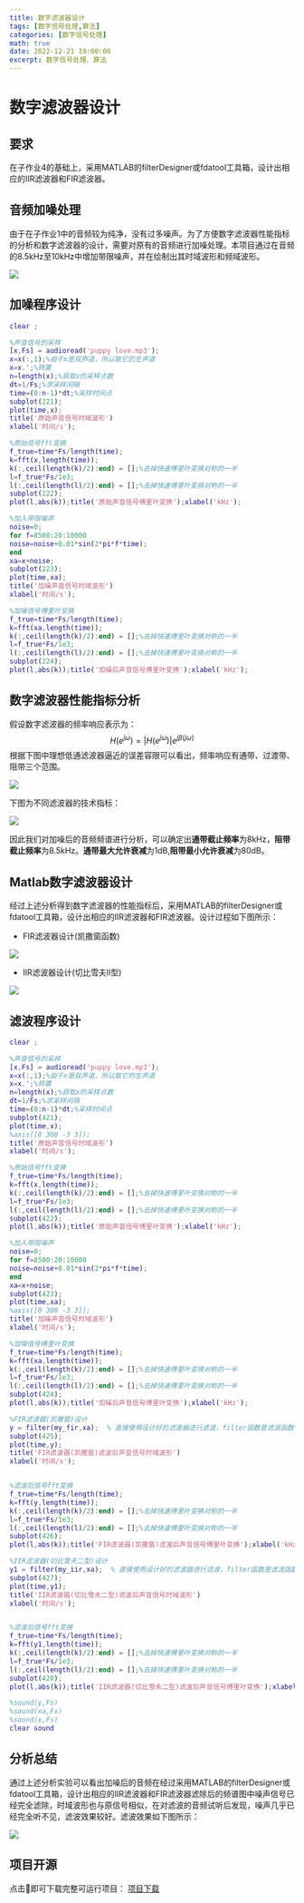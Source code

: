 ```yaml
---
title: 数字滤波器设计
tags: [数字信号处理,算法]
categories: [数字信号处理]
math: true
date: 2022-12-21 19:00:00
excerpt: 数字信号处理、算法
---
```

# 数字滤波器设计

## 要求

​         在子作业4的基础上，采用MATLAB的filterDesigner或fdatool工具箱，设计出相应的IIR滤波器和FIR滤波器。  

## 音频加噪处理

​         由于在子作业1中的音频较为纯净，没有过多噪声。为了方便数字滤波器性能指标的分析和数字滤波器的设计，需要对原有的音频进行加噪处理。本项目通过在音频的8.5kHz至10kHz中增加带限噪声，并在绘制出其时域波形和频域波形。

![](https://s2.loli.net/2022/12/21/kT9Rgsn4iAvPCjH.png)

## 加噪程序设计

```matlab
clear ;

%声音信号的采样
[x,Fs] = audioread('puppy love.mp3');
x=x(:,1);%由于x是双声道，所以取它的左声道
x=x.';%转置
n=length(x);%获取x的采样点数
dt=1/Fs;%求采样间隔
time=(0:n-1)*dt;%采样时间点
subplot(221);
plot(time,x);
title('原始声音信号时域波形')
xlabel('时间/s');

%原始信号fft变换
f_true=time*Fs/length(time);
k=fft(x,length(time));
k(:,ceil(length(k)/2):end) = [];%去掉快速傅里叶变换对称的一半
l=f_true*Fs/1e3;
l(:,ceil(length(l)/2):end) = [];%去掉快速傅里叶变换对称的一半
subplot(222);
plot(l,abs(k));title('原始声音信号傅里叶变换');xlabel('kHz');

%加入带限噪声
noise=0;
for f=8500:20:10000
noise=noise+0.01*sin(2*pi*f*time);
end
xa=x+noise;
subplot(223);
plot(time,xa);
title('加噪声音信号时域波形')
xlabel('时间/s');

%加噪信号傅里叶变换
f_true=time*Fs/length(time);
k=fft(xa,length(time));
k(:,ceil(length(k)/2):end) = [];%去掉快速傅里叶变换对称的一半
l=f_true*Fs/1e3;
l(:,ceil(length(l)/2):end) = [];%去掉快速傅里叶变换对称的一半
subplot(224);
plot(l,abs(k));title('加噪后声音信号傅里叶变换');xlabel('kHz');
```

## 数字滤波器性能指标分析

假设数字滤波器的频率响应表示为：
$$
H(e^{j \omega})=|H(e^{j \omega})|e^{j \beta(j \omega)}
$$
根据下图中理想低通滤波器逼近的误差容限可以看出，频率响应有通带、过渡带、阻带三个范围。


![](https://s2.loli.net/2022/12/21/rRg3Gf7yNHwQFXJ.png)

下图为不同滤波器的技术指标：

![](https://s2.loli.net/2022/12/21/AuCfvezdnyDWF6E.png)

​        因此我们对加噪后的音频频谱进行分析，可以确定出**通带截止频率**为8kHz，**阻带截止频率**为8.5kHz。**通带最大允许衰减**为1dB,**阻带最小允许衰减**为80dB。

## Matlab数字滤波器设计

​        经过上述分析得到数字滤波器的性能指标后，采用MATLAB的filterDesigner或fdatool工具箱，设计出相应的IIR滤波器和FIR滤波器。设计过程如下图所示：

* FIR滤波器设计(凯撒窗函数)

![](https://s2.loli.net/2022/12/21/BWoN8tjI15MGYyZ.png)



* IIR滤波器设计(切比雪夫II型)

![](https://s2.loli.net/2022/12/21/hsDkcNaCMFmXOzQ.png)

## 滤波程序设计

```matlab
clear ;

%声音信号的采样
[x,Fs] = audioread('puppy love.mp3');
x=x(:,1);%由于x是双声道，所以取它的左声道
x=x.';%转置
n=length(x);%获取x的采样点数
dt=1/Fs;%求采样间隔
time=(0:n-1)*dt;%采样时间点
subplot(421);
plot(time,x);
%axis([0 300 -3 3]);
title('原始声音信号时域波形')
xlabel('时间/s');

%原始信号fft变换
f_true=time*Fs/length(time);
k=fft(x,length(time));
k(:,ceil(length(k)/2):end) = [];%去掉快速傅里叶变换对称的一半
l=f_true*Fs/1e3;
l(:,ceil(length(l)/2):end) = [];%去掉快速傅里叶变换对称的一半
subplot(422);
plot(l,abs(k));title('原始声音信号傅里叶变换');xlabel('kHz');

%加入带限噪声
noise=0;
for f=8500:20:10000
noise=noise+0.01*sin(2*pi*f*time);
end
xa=x+noise;
subplot(423);
plot(time,xa);
%axis([0 300 -3 3]);
title('加噪声音信号时域波形')
xlabel('时间/s');

%加噪信号傅里叶变换
f_true=time*Fs/length(time);
k=fft(xa,length(time));
k(:,ceil(length(k)/2):end) = [];%去掉快速傅里叶变换对称的一半
l=f_true*Fs/1e3;
l(:,ceil(length(l)/2):end) = [];%去掉快速傅里叶变换对称的一半
subplot(424);
plot(l,abs(k));title('加噪后声音信号傅里叶变换');xlabel('kHz');

%FIR滤波器(凯撒窗)设计
y = filter(my_fir,xa);  % 直接使用设计好的滤波器进行滤波，filter函数是滤波函数
subplot(425);
plot(time,y);
title('FIR滤波器(凯撒窗)滤波后声音信号时域波形')
xlabel('时间/s');


%滤波后信号fft变换
f_true=time*Fs/length(time);
k=fft(y,length(time));
k(:,ceil(length(k)/2):end) = [];%去掉快速傅里叶变换对称的一半
l=f_true*Fs/1e3;
l(:,ceil(length(l)/2):end) = [];%去掉快速傅里叶变换对称的一半
subplot(426);
plot(l,abs(k));title('FIR滤波器(凯撒窗)滤波后声音信号傅里叶变换');xlabel('kHz');

%IIR滤波器(切比雪夫二型)设计
y1 = filter(my_iir,xa);  % 直接使用设计好的滤波器进行滤波，filter函数是滤波函数
subplot(427);
plot(time,y1);
title('IIR滤波器(切比雪夫二型)滤波后声音信号时域波形')
xlabel('时间/s');


%滤波后信号fft变换
f_true=time*Fs/length(time);
k=fft(y1,length(time));
k(:,ceil(length(k)/2):end) = [];%去掉快速傅里叶变换对称的一半
l=f_true*Fs/1e3;
l(:,ceil(length(l)/2):end) = [];%去掉快速傅里叶变换对称的一半
subplot(428);
plot(l,abs(k));title('IIR滤波器(切比雪夫二型)滤波后声音信号傅里叶变换');xlabel('kHz');

%sound(y,Fs)
%sound(xa,Fs)
%sound(x,Fs)
clear sound
```

## 分析总结

​         通过上述分析实验可以看出加噪后的音频在经过采用MATLAB的filterDesigner或fdatool工具箱，设计出相应的IIR滤波器和FIR滤波器滤除后的频谱图中噪声信号已经完全滤除，时域波形也与原信号相似，在对滤波的音频试听后发现，噪声几乎已经完全听不见，滤波效果较好。滤波效果如下图所示：

![](https://s2.loli.net/2022/12/21/ZEIgyHuPURQAlpS.png)

## 项目开源

点击🔗即可下载完整可运行项目： [项目下载](https://vkceyugu.cdn.bspapp.com/VKCEYUGU-bc82cde5-9df0-4e04-8d4f-a0e9e1bd241b/7651f145-1aed-46ad-8a08-5c827d191994.zip)
